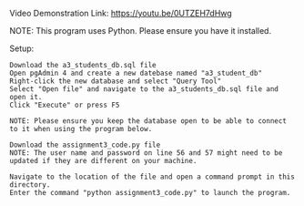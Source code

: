 Video Demonstration Link: https://youtu.be/0UTZEH7dHwg

NOTE: This program uses Python. Please ensure you have it installed.

Setup: 
    
    Download the a3_students_db.sql file
    Open pgAdmin 4 and create a new datebase named "a3_student_db"
    Right-click the new database and select "Query Tool"
    Select "Open file" and navigate to the a3_students_db.sql file and open it.
    Click "Execute" or press F5

    NOTE: Please ensure you keep the database open to be able to connect to it when using the program below.
           
    Download the assignment3_code.py file
    NOTE: The user name and password on line 56 and 57 might need to be updated if they are different on your machine. 
    
    Navigate to the location of the file and open a command prompt in this directory.
    Enter the command "python assignment3_code.py" to launch the program.
